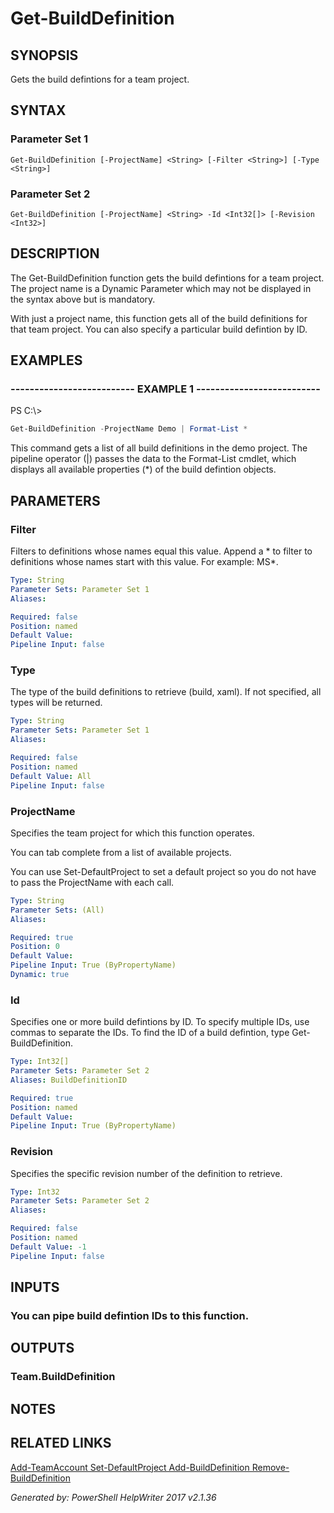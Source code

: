 ﻿# Get-BuildDefinition

## SYNOPSIS
Gets the build defintions for a team project.

## SYNTAX

### Parameter Set 1
```
Get-BuildDefinition [-ProjectName] <String> [-Filter <String>] [-Type <String>]
```

### Parameter Set 2
```
Get-BuildDefinition [-ProjectName] <String> -Id <Int32[]> [-Revision <Int32>]
```

## DESCRIPTION
The Get-BuildDefinition function gets the build defintions for a team
project. The project name is a Dynamic Parameter which may not be displayed
in the syntax above but is mandatory.

With just a project name, this function gets all of the build definitions
for that team project. You can also specify a particular build defintion
by ID.

## EXAMPLES

### -------------------------- EXAMPLE 1 --------------------------
PS C:\\\>
```powershell
Get-BuildDefinition -ProjectName Demo | Format-List *
```

This command gets a list of all build definitions in the demo project. The
pipeline operator (\|) passes the data to the Format-List cmdlet, which
displays all available properties (\*) of the build defintion objects.

## PARAMETERS

### Filter
Filters to definitions whose names equal this value. Append a \* to filter to
definitions whose names start with this value. For example: MS\*.

```yaml
Type: String
Parameter Sets: Parameter Set 1
Aliases: 

Required: false
Position: named
Default Value: 
Pipeline Input: false
```

### Type
The type of the build definitions to retrieve (build, xaml). If not
specified, all types will be returned.

```yaml
Type: String
Parameter Sets: Parameter Set 1
Aliases: 

Required: false
Position: named
Default Value: All
Pipeline Input: false
```

### ProjectName
Specifies the team project for which this function operates.

You can tab complete from a list of available projects.

You can use Set-DefaultProject to set a default project so
you do not have to pass the ProjectName with each call.

```yaml
Type: String
Parameter Sets: (All)
Aliases: 

Required: true
Position: 0
Default Value: 
Pipeline Input: True (ByPropertyName)
Dynamic: true
```

### Id
Specifies one or more build defintions by ID. To specify multiple IDs, use
commas to separate the IDs. To find the ID of a build defintion, type
Get-BuildDefinition.

```yaml
Type: Int32[]
Parameter Sets: Parameter Set 2
Aliases: BuildDefinitionID

Required: true
Position: named
Default Value: 
Pipeline Input: True (ByPropertyName)
```

### Revision
Specifies the specific revision number of the definition to retrieve.

```yaml
Type: Int32
Parameter Sets: Parameter Set 2
Aliases: 

Required: false
Position: named
Default Value: -1
Pipeline Input: false
```

## INPUTS

### You can pipe build defintion IDs to this function.


## OUTPUTS

### Team.BuildDefinition


## NOTES

## RELATED LINKS

[Add-TeamAccount
Set-DefaultProject
Add-BuildDefinition
Remove-BuildDefinition]()


*Generated by: PowerShell HelpWriter 2017 v2.1.36*

